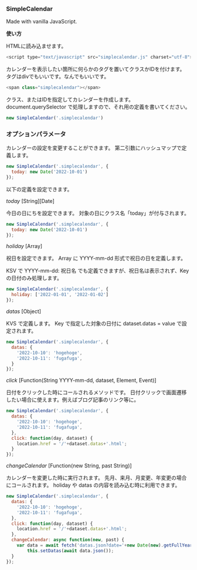 ### SimpleCalendar

Made with vanilla JavaScript.

**使い方**

HTMLに読み込ませます。
```javascript
<script type="text/javascript" src="simplecalendar.js" charset="utf-8"></script>
```

カレンダーを表示したい箇所に何らかのタグを置いてクラスかIDを付けます。
タグはdivでもいいです。なんでもいいです。
```javascript
<span class="simplecalendar"></span>
```

クラス、またはIDを指定してカレンダーを作成します。
document.querySelector で処理しますので、それ用の定義を書いてください。
```javascript
new SimpleCalendar('.simplecalendar')
```

### オプションパラメータ

カレンダーの設定を変更することができます。
第二引数にハッシュマップで定義します。
```javascript
new SimpleCalendar('.simplecalendar', {
  today: new Date('2022-10-01')
});
```

以下の定義を設定できます。

*today* [String][Date]

今日の日にちを設定できます。
対象の日にクラス名「today」が付与されます。

```javascript
new SimpleCalendar('.simplecalendar', {
  today: new Date('2022-10-01')
});
```

*holiday* [Array]

祝日を設定できます。
Array に YYYY-mm-dd 形式で祝日の日を定義します。

KSV で YYYY-mm-dd: 祝日名 でも定義できますが、祝日名は表示されず、Key の日付のみ処理します。

```javascript
new SimpleCalendar('.simplecalendar', {
  holiday: ['2022-01-01', '2022-01-02']
});
```

*datas* [Object]

KVS で定義します。
Key で指定した対象の日付に dataset.datas = value で設定されます。

```javascript
new SimpleCalendar('.simplecalendar', {
  datas: {
    '2022-10-10': 'hogehoge',
    '2022-10-11': 'fugafuga',
  }
});
```

*click* [Function(String YYYY-mm-dd, dataset, Element, Event)]

日付をクリックした時にコールされるメソッドです。
日付クリックで画面遷移したい場合に使えます。例えばブログ記事のリンク等に。

```javascript
new SimpleCalendar('.simplecalendar', {
  datas: {
    '2022-10-10': 'hogehoge',
    '2022-10-11': 'fugafuga',
  },
  click: function(day, dataset) {
    location.href = '/'+dataset.datas+'.html';
  }
});
```

*changeCalendar* [Function(new String, past String)]

カレンダーを変更した時に実行されます。
先月、来月、月変更、年変更の場合にコールされます。
holiday や datas の内容を読み込む時に利用できます。

```javascript
new SimpleCalendar('.simplecalendar', {
  datas: {
    '2022-10-10': 'hogehoge',
    '2022-10-11': 'fugafuga',
  },
  click: function(day, dataset) {
    location.href = '/'+dataset.datas+'.html';
  },
  changeCalendar: async function(new, past) {
    var data = await fetch('datas.json?date='+new Date(new).getFullYear());
		this.setDatas(await data.json());
  }
});
```

